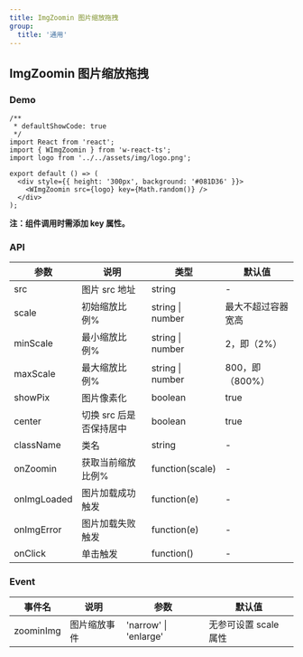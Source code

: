 ```yaml
---
title: ImgZoomin 图片缩放拖拽
group:
  title: '通用'
---
```


## ImgZoomin 图片缩放拖拽

### Demo

```tsx
/**
 * defaultShowCode: true
 */
import React from 'react';
import { WImgZoomin } from 'w-react-ts';
import logo from '../../assets/img/logo.png';

export default () => (
  <div style={{ height: '300px', background: '#081D36' }}>
    <WImgZoomin src={logo} key={Math.random()} />
  </div>
);
```

**注：组件调用时需添加 key 属性。**

### API

| 参数        | 说明                    | 类型             | 默认值             |
| ----------- | ----------------------- | ---------------- | ------------------ |
| src         | 图片 src 地址           | string           | -                  |
| scale       | 初始缩放比例%           | string \| number | 最大不超过容器宽高 |
| minScale    | 最小缩放比例%           | string \| number | 2，即（2%）        |
| maxScale    | 最大缩放比例%           | string \| number | 800，即（800%）    |
| showPix     | 图片像素化              | boolean          | true               |
| center      | 切换 src 后是否保持居中 | boolean          | true               |
| className   | 类名                    | string           | -                  |
| onZoomin    | 获取当前缩放比例%       | function(scale)  | -                  |
| onImgLoaded | 图片加载成功触发        | function(e)      | -                  |
| onImgError  | 图片加载失败触发        | function(e)      | -                  |
| onClick     | 单击触发                | function()       | -                  |

### Event

| 事件名    | 说明         | 参数                  | 默认值                |
| --------- | ------------ | --------------------- | --------------------- |
| zoominImg | 图片缩放事件 | 'narrow' \| 'enlarge' | 无参可设置 scale 属性 |

